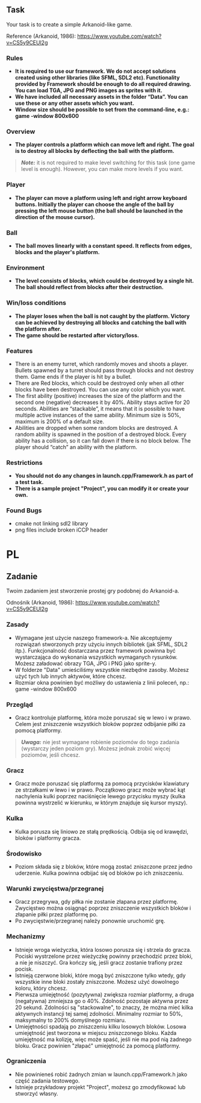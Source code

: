 ## Task

Your task is to create a simple Arkanoid-like game.

Reference (Arkanoid, 1986): https://www.youtube.com/watch?v=CS5y9CEUl2g

### Rules

* **It is required to use our framework. We do not accept solutions created using other libraries (like SFML, SDL2 etc).
  Functionality provided by Framework should be enough to do all required drawing. You can load TGA, JPG and PNG images
  as sprites with it.**
* **We have included all necessary assets in the folder “Data”. You can use these or any other assets which you want.**
* **Window size should be possible to set from the command-line, e.g.: game -window 800x600**

### Overview

* **The player controls a platform which can move left and right. The goal is to destroy all blocks by deflecting the ball
  with the platform.**

> **_Note:_** it is not required to make level switching for this task (one game level is enough). However, you can make
> more levels if you want.

### Player

* **The player can move a platform using left and right arrow keyboard buttons. Initially the player can choose the angle
  of the ball by pressing the left mouse button (the ball should be launched in the direction of the mouse cursor).**

### Ball

* **The ball moves linearly with a constant speed. It reflects from edges, blocks and the player's platform.**

### Environment

* **The level consists of blocks, which could be destroyed by a single hit. The ball should reflect from blocks after
  their destruction.**

### Win/loss conditions

* **The player loses when the ball is not caught by the platform. Victory can be achieved by destroying all blocks and
  catching the ball with the platform after.**
* **The game should be restarted after victory/loss.**

### Features

* There is an enemy turret, which randomly moves and shoots a player. Bullets spawned by a turret should pass through
  blocks and not destroy them. Game ends if the player is hit by a bullet.
* There are Red blocks, which could be destroyed only when all other blocks have been destroyed. You can use any color
  which you want.
* The first ability (positive) increases the size of the platform and the second one (negative) decreases it by 40%.
  Ability stays active for 20 seconds. Abilities are “stackable”, it means that it is possible to have multiple active
  instances of the same ability. Minimum size is 50%, maximum is 200% of a default size.
* Abilities are dropped when some random blocks are destroyed. A random ability is spawned in the position of a
  destroyed block. Every ability has a collision, so it can fall down if there is no block below. The player should
  “catch” an ability with the platform.

### Restrictions

* **You should not do any changes in launch.cpp/Framework.h as part of a test task.**
* **There is a sample project "Project", you can modify it or create your own.**

### Found Bugs

* cmake not linking sdl2 library
* png files include broken iCCP header

# PL

## Zadanie

Twoim zadaniem jest stworzenie prostej gry podobnej do Arkanoid-a.

Odnośnik (Arkanoid, 1986): https://www.youtube.com/watch?v=CS5y9CEUl2g

### Zasady

* Wymagane jest użycie naszego framework-a. Nie akceptujemy rozwiązań stworzonych przy użyciu innych bibliotek (jak
  SFML, SDL2 itp.). Funkcjonalność dostarczana przez framework powinna być wystarczająca do wykonania wszystkich
  wymaganych rysunków. Możesz załadować obrazy TGA, JPG i PNG jako sprite-y.
* W folderze "Data" umieściliśmy wszystkie niezbędne zasoby. Możesz użyć tych lub innych aktywów, które chcesz.
* Rozmiar okna powinien być możliwy do ustawienia z linii poleceń, np.: game -window 800x600

### Przegląd

* Gracz kontroluje platformę, która może poruszać się w lewo i w prawo. Celem jest zniszczenie wszystkich bloków poprzez
  odbijanie piłki za pomocą platformy.

> **_Uwaga:_** nie jest wymagane robienie poziomów do tego zadania (wystarczy jeden poziom gry). Możesz jednak zrobić
> więcej poziomów, jeśli chcesz.

### Gracz

* Gracz może poruszać się platformą za pomocą przycisków klawiatury ze strzałkami w lewo i w prawo. Początkowo gracz
  może wybrać kąt nachylenia kulki poprzez naciśnięcie lewego przycisku myszy (kulka powinna wystrzelić w kierunku, w
  którym znajduje się kursor myszy).

### Kulka

* Kulka porusza się liniowo ze stałą prędkością. Odbija się od krawędzi, bloków i platformy gracza.

### Środowisko

* Poziom składa się z bloków, które mogą zostać zniszczone przez jedno uderzenie. Kulka powinna odbijać się od bloków po
  ich zniszczeniu.

### Warunki zwycięstwa/przegranej

* Gracz przegrywa, gdy piłka nie zostanie złapana przez platformę. Zwycięstwo można osiągnąć poprzez zniszczenie
  wszystkich bloków i złapanie piłki przez platformę po.
* Po zwycięstwie/przegranej należy ponownie uruchomić grę.

### Mechanizmy

* Istnieje wroga wieżyczka, która losowo porusza się i strzela do gracza. Pociski wystrzelone przez wieżyczkę powinny
  przechodzić przez bloki, a nie je niszczyć. Gra kończy się, jeśli gracz zostanie trafiony przez pocisk.
* Istnieją czerwone bloki, które mogą być zniszczone tylko wtedy, gdy wszystkie inne bloki zostały zniszczone. Możesz
  użyć dowolnego koloru, który chcesz.
* Pierwsza umiejętność (pozytywna) zwiększa rozmiar platformy, a druga (negatywna) zmniejsza go o 40%. Zdolność
  pozostaje aktywna przez 20 sekund. Zdolności są "stackowalne", to znaczy, że można mieć kilka aktywnych instancji tej
  samej zdolności. Minimalny rozmiar to 50%, maksymalny to 200% domyślnego rozmiaru.
* Umiejętności spadają po zniszczeniu kilku losowych bloków. Losowa umiejętność jest tworzona w miejscu zniszczonego
  bloku. Każda umiejętność ma kolizję, więc może spaść, jeśli nie ma pod nią żadnego bloku. Gracz powinien "złapać"
  umiejętność za pomocą platformy.

### Ograniczenia

* Nie powinieneś robić żadnych zmian w launch.cpp/Framework.h jako część zadania testowego.
* Istnieje przykładowy projekt "Project", możesz go zmodyfikować lub stworzyć własny.
